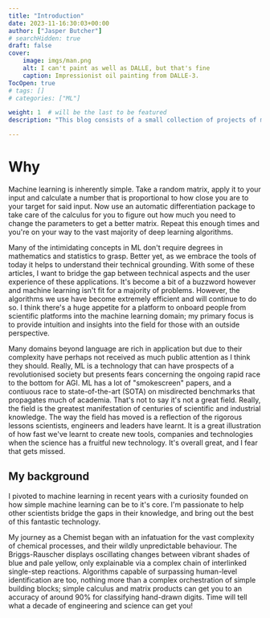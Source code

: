 ```yaml
---
title: "Introduction"
date: 2023-11-16:30:03+00:00
author: ["Jasper Butcher"]
# searchHidden: true
draft: false
cover:
    image: imgs/man.png
    alt: I can't paint as well as DALLE, but that's fine
    caption: Impressionist oil painting from DALLE-3.
TocOpen: true
# tags: []
# categories: ["ML"]

weight: 1  # will be the last to be featured
description: "This blog consists of a small collection of projects of mine that I've turned into readable articles. Here, you'll find everything you need to know about the blog!"

---
```


# Why

Machine learning is inherently simple. Take a random matrix, apply it to your input and calculate a number that is proportional to how close you are to your target for said input. Now use an automatic differentiation package to take care of the calculus for you to figure out how much you need to change the parameters to get a better matrix. Repeat this enough times and you're on your way to the vast majority of deep learning algorithms.

Many of the intimidating concepts in ML don't require degrees in mathematics and statistics to grasp. Better yet, as we embrace the tools of today it helps to understand their technical grounding. With some of these articles, I want to bridge the gap between technical aspects and the user experience of these applications. It's become a bit of a buzzword however and machine learning isn't fit for a majority of problems. However, the algorithms we use have become extremely efficient and will continue to do so. I think there's a huge appetite for a platform to onboard people from scientific platforms into the machine learning domain; my primary focus is to provide intuition and insights into the field for those with an outside perspective.

Many domains beyond language are rich in application but due to their complexity have perhaps not received as much public attention as I think they should. Really, ML is a technology that can have prospects of a revolutionised society but presents fears concerning the ongoing rapid race to the bottom for AGI. ML has a lot of "smokescreen" papers, and a contiuous race to state-of-the-art (SOTA) on misdirected benchmarks that propagates much of academia. That's not to say it's not a great field. Really, the field is the greatest manifestation of centuries of scientific and industrial knowledge. The way the field has moved is a reflection of the rigorous lessons scientists, engineers and leaders have learnt. It is a great illustration of how fast we've learnt to create new tools, companies and technologies when the science has a fruitful new technology. It's overall great, and I fear that gets missed.

## My background
I pivoted to machine learning in recent years with a curiosity founded on how simple machine learning can be to it's core. I'm passionate to help other scientists bridge the gaps in their knowledge, and bring out the best of this fantastic technology.

My journey as a Chemist began with an infatuation for the vast complexity of chemical processes, and their wildly unpredictable behaviour. The Briggs-Rauscher displays oscillating changes between vibrant shades of blue and pale yellow, only explainable via a complex chain of interlinked single-step reactions. Algorithms capable of surpassing human-level identification are too, nothing more than a complex orchestration of simple building blocks; simple calculus and matrix products can get you to an accuracy of around 90% for classifying hand-drawn digits. Time will tell what a decade of engineering and science can get you!



<!-- ![name](path/to/image.png#center) Use this to center -->